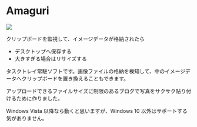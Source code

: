 # Amaguri

![](https://pbs.twimg.com/media/DlhFNvmU8AABgbq.jpg:large)

クリップボードを監視して、イメージデータが格納されたら

- デスクトップへ保存する
- 大きすぎる場合はリサイズする

タスクトレイ常駐ソフトです。画像ファイルの格納を検知して、中のイメージデータへクリップボードを置き換えることもできます。

アップロードできるファイルサイズに制限のあるブログで写真をサクサク貼り付けるために作りました。

Windows Vista 以降なら動くと思いますが、Windows 10 以外はサポートする気がありません。
